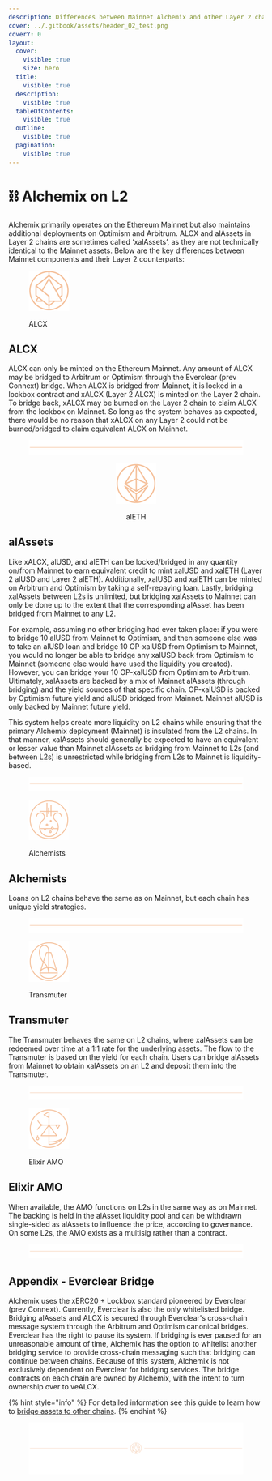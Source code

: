 ```yaml
---
description: Differences between Mainnet Alchemix and other Layer 2 chains
cover: ../.gitbook/assets/header_02_test.png
coverY: 0
layout:
  cover:
    visible: true
    size: hero
  title:
    visible: true
  description:
    visible: true
  tableOfContents:
    visible: true
  outline:
    visible: true
  pagination:
    visible: true
---
```


# ⛓️ Alchemix on L2

Alchemix primarily operates on the Ethereum Mainnet but also maintains additional deployments on Optimism and Arbitrum. ALCX and alAssets in Layer 2 chains are sometimes called ‘xalAssets’, as they are not technically identical to the Mainnet assets. Below are the key differences between Mainnet components and their Layer 2 counterparts:

<figure><img src="../.gitbook/assets/ALCX-Std-logo_Thick (5).png" alt="" width="80"><figcaption><p>ALCX</p></figcaption></figure>

## ALCX <a href="#alcx" id="alcx"></a>

ALCX can only be minted on the Ethereum Mainnet. Any amount of ALCX may be bridged to Arbitrum or Optimism through the Everclear (prev Connext) bridge. When ALCX is bridged from Mainnet, it is locked in a lockbox contract and xALCX (Layer 2 ALCX) is minted on the Layer 2 chain. To bridge back, xALCX may be burned on the Layer 2 chain to claim ALCX from the lockbox on Mainnet. So long as the system behaves as expected, there would be no reason that xALCX on any Layer 2 could not be burned/bridged to claim equivalent ALCX on Mainnet.

<figure><img src="../.gitbook/assets/PlainLine_01.png" alt=""><figcaption></figcaption></figure>

<div align="center">

<figure><img src="../.gitbook/assets/alETH_thick (2).png" alt="" width="80"><figcaption><p>alETH</p></figcaption></figure>

</div>

## alAssets <a href="#alassets" id="alassets"></a>

Like xALCX, alUSD, and alETH can be locked/bridged in any quantity on/from Mainnet to earn equivalent credit to mint xalUSD and xalETH (Layer 2 alUSD and Layer 2 alETH). Additionally, xalUSD and xalETH can be minted on Arbitrum and Optimism by taking a self-repaying loan. Lastly, bridging xalAssets between L2s is unlimited, but bridging xalAssets to Mainnet can only be done up to the extent that the corresponding alAsset has been bridged from Mainnet to any L2.

For example, assuming no other bridging had ever taken place: if you were to bridge 10 alUSD from Mainnet to Optimism, and then someone else was to take an alUSD loan and bridge 10 OP-xalUSD from Optimism to Mainnet, you would no longer be able to bridge any xalUSD back from Optimism to Mainnet (someone else would have used the liquidity you created). However, you can bridge your 10 OP-xalUSD from Optimism to Arbitrum. Ultimately, xalAssets are backed by a mix of Mainnet alAssets (through bridging) and the yield sources of that specific chain. OP-xalUSD is backed by Optimism future yield and alUSD bridged from Mainnet. Mainnet alUSD is only backed by Mainnet future yield.

This system helps create more liquidity on L2 chains while ensuring that the primary Alchemix deployment (Mainnet) is insulated from the L2 chains. In that manner, xalAssets should generally be expected to have an equivalent or lesser value than Mainnet alAssets as bridging from Mainnet to L2s (and between L2s) is unrestricted while bridging from L2s to Mainnet is liquidity-based.

<figure><img src="../.gitbook/assets/PlainLine_01.png" alt=""><figcaption></figcaption></figure>

<figure><img src="../.gitbook/assets/vaults.png" alt="" width="80"><figcaption><p>Alchemists</p></figcaption></figure>

## Alchemists <a href="#alchemists" id="alchemists"></a>

Loans on L2 chains behave the same as on Mainnet, but each chain has unique yield strategies.

<figure><img src="../.gitbook/assets/PlainLine_01.png" alt=""><figcaption></figcaption></figure>

<figure><img src="../.gitbook/assets/transmuter_thin.png" alt="" width="80"><figcaption><p>Transmuter</p></figcaption></figure>

## Transmuter <a href="#transmuter" id="transmuter"></a>

The Transmuter behaves the same on L2 chains, where xalAssets can be redeemed over time at a 1:1 rate for the underlying assets. The flow to the Transmuter is based on the yield for each chain. Users can bridge alAssets from Mainnet to obtain xalAssets on an L2 and deposit them into the Transmuter.

<figure><img src="../.gitbook/assets/PlainLine_01.png" alt=""><figcaption></figcaption></figure>

<figure><img src="../.gitbook/assets/farm_thin.png" alt="" width="80"><figcaption><p>Elixir AMO</p></figcaption></figure>

## Elixir AMO <a href="#elixir-amo" id="elixir-amo"></a>

When available, the AMO functions on L2s in the same way as on Mainnet. The backing is held in the alAsset liquidity pool and can be withdrawn single-sided as alAssets to influence the price, according to governance. On some L2s, the AMO exists as a multisig rather than a contract.

<figure><img src="../.gitbook/assets/PlainLine_01.png" alt=""><figcaption></figcaption></figure>

## Appendix - Everclear Bridge <a href="#appendix-connext-bridge" id="appendix-connext-bridge"></a>

Alchemix uses the xERC20 + Lockbox standard pioneered by Everclear (prev Connext). Currently, Everclear is also the only whitelisted bridge. Bridging alAssets and ALCX is secured through Everclear's cross-chain message system through the Arbitrum and Optimism canonical bridges. Everclear has the right to pause its system. If bridging is ever paused for an unreasonable amount of time, Alchemix has the option to whitelist another bridging service to provide cross-chain messaging such that bridging can continue between chains. Because of this system, Alchemix is not exclusively dependent on Everclear for bridging services. The bridge contracts on each chain are owned by Alchemix, with the intent to turn ownership over to veALCX.

{% hint style="info" %}
For detailed information see this guide to learn how to [bridge assets to other chains](../resources/guides/bridging-assets-to-other-chains.md).
{% endhint %}

<figure><img src="../.gitbook/assets/header_02_test.png" alt=""><figcaption></figcaption></figure>

